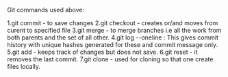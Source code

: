 Git commands used above:

1.git commit - to save changes 
2.git checkout - creates or/and moves from curent to specified file
3.git merge - to merge branches i.e all the work from both parents and the set of all other.
4.git log --oneline : This gives commit history with unique hashes generated for these and commit message only.
5.git add - keeps track of changes but does not save.
6.git reset -  it removes the last commit.
7.git clone -  used for cloning so that one create files locally.